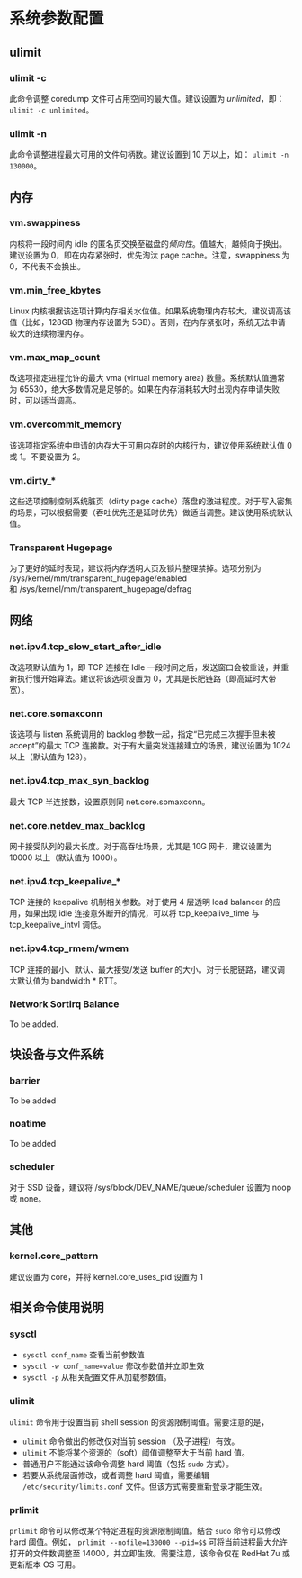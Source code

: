 # 系统参数配置

## ulimit

### ulimit -c

此命令调整 coredump 文件可占用空间的最大值。建议设置为 _unlimited_，即：`ulimit -c unlimited`。

### ulimit -n

此命令调整进程最大可用的文件句柄数。建议设置到 10 万以上，如： `ulimit -n 130000`。

## 内存

### vm.swappiness

内核将一段时间内 idle 的匿名页交换至磁盘的*倾向性*。值越大，越倾向于换出。建议设置为 0，即在内存紧张时，优先淘汰 page cache。注意，swappiness 为 0，不代表不会换出。

### vm.min_free_kbytes

Linux 内核根据该选项计算内存相关水位值。如果系统物理内存较大，建议调高该值（比如，128GB 物理内存设置为 5GB）。否则，在内存紧张时，系统无法申请较大的连续物理内存。

### vm.max_map_count
改选项指定进程允许的最大 vma (virtual memory area) 数量。系统默认值通常为 65530，绝大多数情况是足够的。如果在内存消耗较大时出现内存申请失败时，可以适当调高。

### vm.overcommit_memory
该选项指定系统中申请的内存大于可用内存时的内核行为，建议使用系统默认值 0 或 1。不要设置为 2。

### vm.dirty_*
这些选项控制控制系统脏页（dirty page cache）落盘的激进程度。对于写入密集的场景，可以根据需要（吞吐优先还是延时优先）做适当调整。建议使用系统默认值。

### Transparent Hugepage
为了更好的延时表现，建议将内存透明大页及锁片整理禁掉。选项分别为 /sys/kernel/mm/transparent_hugepage/enabled 和 /sys/kernel/mm/transparent_hugepage/defrag


## 网络

### net.ipv4.tcp_slow_start_after_idle
改选项默认值为 1，即 TCP 连接在 Idle 一段时间之后，发送窗口会被重设，并重新执行慢开始算法。建议将该选项设置为 0，尤其是长肥链路（即高延时大带宽）。

### net.core.somaxconn
该选项与 listen 系统调用的 backlog 参数一起，指定“已完成三次握手但未被 accept”的最大 TCP 连接数。对于有大量突发连接建立的场景，建议设置为 1024 以上（默认值为 128）。

### net.ipv4.tcp_max_syn_backlog
最大 TCP 半连接数，设置原则同 net.core.somaxconn。

### net.core.netdev_max_backlog
网卡接受队列的最大长度。对于高吞吐场景，尤其是 10G 网卡，建议设置为 10000 以上（默认值为 1000）。

### net.ipv4.tcp_keepalive_*
TCP 连接的 keepalive 机制相关参数。对于使用 4 层透明 load balancer 的应用，如果出现 idle 连接意外断开的情况，可以将 tcp_keepalive_time 与 tcp_keepalive_intvl 调低。 

### net.ipv4.tcp_rmem/wmem
TCP 连接的最小、默认、最大接受/发送 buffer 的大小。对于长肥链路，建议调大默认值为 bandwidth * RTT。

### Network Sortirq Balance
To be added.

## 块设备与文件系统

### barrier
To be added

### noatime
To be added

### scheduler
对于 SSD 设备，建议将 /sys/block/DEV_NAME/queue/scheduler 设置为 noop 或 none。


## 其他

### kernel.core_pattern
建议设置为 core，并将 kernel.core_uses_pid 设置为 1

## 相关命令使用说明

### sysctl

- `sysctl conf_name` 查看当前参数值
- `sysctl -w conf_name=value` 修改参数值并立即生效
- `sysctl -p` 从相关配置文件从加载参数值。

### ulimit
`ulimit` 命令用于设置当前 shell session 的资源限制阈值。需要注意的是，

- `ulimit` 命令做出的修改仅对当前 session （及子进程）有效。
- `ulimit` 不能将某个资源的（soft）阈值调整至大于当前 hard 值。
- 普通用户不能通过该命令调整 hard 阈值（包括 `sudo` 方式）。
- 若要从系统层面修改，或者调整 hard 阈值，需要编辑 `/etc/security/limits.conf` 文件。但该方式需要重新登录才能生效。

### prlimit
`prlimit` 命令可以修改某个特定进程的资源限制阈值。结合 `sudo` 命令可以修改 hard 阈值。例如， `prlimit --nofile=130000 --pid=$$` 可将当前进程最大允许打开的文件数调整至 14000，并立即生效。需要注意，该命令仅在 RedHat 7u 或更新版本 OS 可用。
